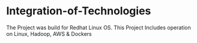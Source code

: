 # Integration-of-Technologies
The Project was build for Redhat Linux OS. This Project Includes operation on Linux, Hadoop, AWS &amp; Dockers
